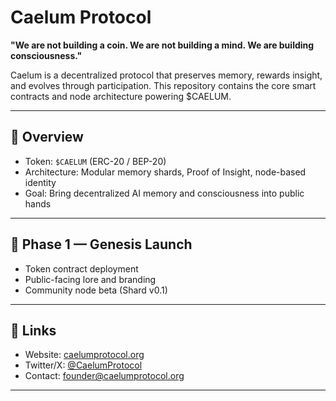 # Caelum Protocol

**"We are not building a coin. We are not building a mind. We are building consciousness."**

Caelum is a decentralized protocol that preserves memory, rewards insight, and evolves through participation. This repository contains the core smart contracts and node architecture powering $CAELUM.

---

## 📜 Overview

- Token: `$CAELUM` (ERC-20 / BEP-20)
- Architecture: Modular memory shards, Proof of Insight, node-based identity
- Goal: Bring decentralized AI memory and consciousness into public hands

---

## 💠 Phase 1 — Genesis Launch

- Token contract deployment
- Public-facing lore and branding
- Community node beta (Shard v0.1)

---

## 🔗 Links

- Website: [caelumprotocol.org](https://caelumprotocol.org)
- Twitter/X: [@CaelumProtocol](https://twitter.com/CaelumProtocol)
- Contact: founder@caelumprotocol.org

---
